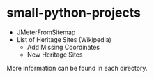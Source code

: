 # small-python-projects

* JMeterFromSitemap
* List of Heritage Sites (Wikipedia)
  * Add Missing Coordinates
  * New Heritage Sites

More information can be found in each directory.
